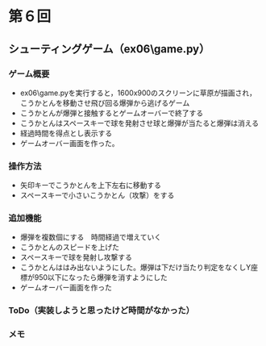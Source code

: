 # 第６回
## シューティングゲーム（ex06\game.py）
### ゲーム概要
- ex06\game.pyを実行すると，1600x900のスクリーンに草原が描画され，こうかとんを移動させ飛び回る爆弾から逃げるゲーム
- こうかとんが爆弾と接触するとゲームオーバーで終了する
- こうかとんはスペースキーで球を発射させ球と爆弾が当たると爆弾は消える
- 経過時間を得点とし表示する
- ゲームオーバー画面を作った。
### 操作方法
- 矢印キーでこうかとんを上下左右に移動する
- スペースキーで小さいこうかとん（攻撃）をする
### 追加機能
- 爆弾を複数個にする　時間経過で増えていく
- こうかとんのスピードを上げた
- スペースキーで球を発射し攻撃する
- こうかとんははみ出ないようにした。爆弾は下だけ当たり判定をなくしY座標が950以下になったら爆弾を消すようにした　
- ゲームオーバー画面を作った
### ToDo（実装しようと思ったけど時間がなかった）

### メモ
